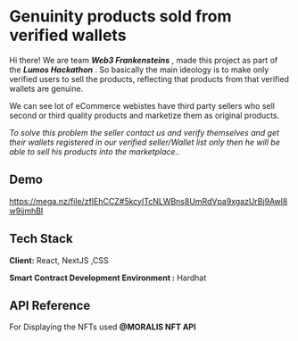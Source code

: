 
# Genuinity products sold from verified wallets

Hi there! We are team ***Web3 Frankensteins*** , made this project as part of the ***Lumos Hackathon*** .
So basically the main ideology is to make only verified users to sell the products, reflecting that products from that verified wallets are genuine.

We can see lot of eCommerce webistes have third party sellers who sell second or third quality products and marketize them as original products.

*To solve this problem the seller contact us and verify themselves and get their wallets registered in our verified seller/Wallet list only then he will be able to sell his products into the marketplace..*


## Demo

https://mega.nz/file/zfIEhCCZ#5kcyITcNLWBns8UmRdVpa9xgazUrBj9Awl8w9ijmhBI


## Tech Stack

**Client:** React, NextJS  ,CSS

**Smart Contract Development Environment :** Hardhat


## API Reference

For Displaying the NFTs used **@MORALIS NFT API**

